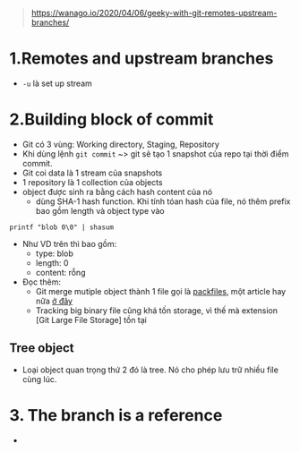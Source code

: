 > https://wanago.io/2020/04/06/geeky-with-git-remotes-upstream-branches/

# 1.Remotes and upstream branches
- `-u` là set up stream

# 2.Building block of commit
- Git có 3 vùng: Working directory, Staging, Repository
- Khi dùng lệnh `git commit` ~> git sẽ tạo 1 snapshot của repo tại thời điểm commit.
- Git coi data là 1 stream của snapshots
- 1 repository là 1 collection của objects
- object được sinh ra bằng cách hash content của nó
    - dùng SHA-1 hash function. Khi tính tóan hash của file, nó thêm prefix bao gồm length và object type vào
```
printf "blob 0\0" | shasum
```
- Như VD trên thì bao gồm:
    - type: blob
    - length: 0
    - content: rỗng
- Đọc thêm:
    - Git merge mutiple object thành 1 file gọi là [packfiles](https://git-scm.com/book/en/v2/Git-Internals-Packfiles), một article hay nữa [ở đây](http://alblue.bandlem.com/2011/09/git-tip-of-week-objects-and-packfiles.html)
    - Tracking big binary file cũng khá tốn storage, vì thế mà extension [Git Large File Storage] tồn tại

## Tree object
- Loại object quan trọng thứ 2 đó là tree. Nó cho phép lưu trữ nhiều file cùng lúc.


# 3. The branch is a reference
- 